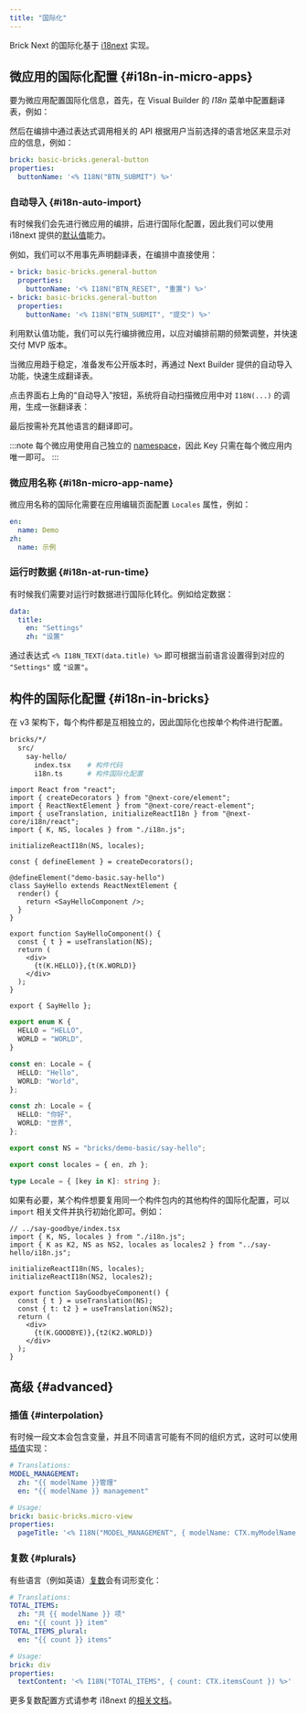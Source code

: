 ```yaml
---
title: "国际化"
---
```


Brick Next 的国际化基于 [i18next](https://www.i18next.com/) 实现。

## 微应用的国际化配置 {#i18n-in-micro-apps}

要为微应用配置国际化信息，首先，在 Visual Builder 的 _I18n_ 菜单中配置翻译表，例如：

<!-- ![](../../static/img/i18n-screenshot-01.jpg) -->

然后在编排中通过表达式调用相关的 API 根据用户当前选择的语言地区来显示对应的信息，例如：

```yaml
brick: basic-bricks.general-button
properties:
  buttonName: '<% I18N("BTN_SUBMIT") %>'
```

### 自动导入 {#i18n-auto-import}

有时候我们会先进行微应用的编排，后进行国际化配置，因此我们可以使用 i18next 提供的[默认值](https://www.i18next.com/translation-function/essentials#passing-a-default-value)能力。

例如，我们可以不用事先声明翻译表，在编排中直接使用：

```yaml
- brick: basic-bricks.general-button
  properties:
    buttonName: '<% I18N("BTN_RESET", "重置") %>'
- brick: basic-bricks.general-button
  properties:
    buttonName: '<% I18N("BTN_SUBMIT", "提交") %>'
```

利用默认值功能，我们可以先行编排微应用，以应对编排前期的频繁调整，并快速交付 MVP 版本。

当微应用趋于稳定，准备发布公开版本时，再通过 Next Builder 提供的自动导入功能，快速生成翻译表。

点击界面右上角的“自动导入”按钮，系统将自动扫描微应用中对 `I18N(...)` 的调用，生成一张翻译表：

<!-- ![](../../static/img/i18n-screenshot-02.png) -->

最后按需补充其他语言的翻译即可。

:::note
每个微应用使用自己独立的 [namespace](https://www.i18next.com/principles/namespaces)，因此 Key 只需在每个微应用内唯一即可。
:::

### 微应用名称 {#i18n-micro-app-name}

微应用名称的国际化需要在应用编辑页面配置 `Locales` 属性，例如：

```yaml
en:
  name: Demo
zh:
  name: 示例
```

### 运行时数据 {#i18n-at-run-time}

有时候我们需要对运行时数据进行国际化转化。例如给定数据：

```yaml
data:
  title:
    en: "Settings"
    zh: "设置"
```

通过表达式 `<% I18N_TEXT(data.title) %>` 即可根据当前语言设置得到对应的 `"Settings"` 或 `"设置"`。

## 构件的国际化配置 {#i18n-in-bricks}

在 v3 架构下，每个构件都是互相独立的，因此国际化也按单个构件进行配置。

```bash
bricks/*/
  src/
    say-hello/
      index.tsx    # 构件代码
      i18n.ts      # 构件国际化配置
```

```tsx {4,5,7,19,22}
import React from "react";
import { createDecorators } from "@next-core/element";
import { ReactNextElement } from "@next-core/react-element";
import { useTranslation, initializeReactI18n } from "@next-core/i18n/react";
import { K, NS, locales } from "./i18n.js";

initializeReactI18n(NS, locales);

const { defineElement } = createDecorators();

@defineElement("demo-basic.say-hello")
class SayHello extends ReactNextElement {
  render() {
    return <SayHelloComponent />;
  }
}

export function SayHelloComponent() {
  const { t } = useTranslation(NS);
  return (
    <div>
      {t(K.HELLO)},{t(K.WORLD)}
    </div>
  );
}

export { SayHello };
```

```ts
export enum K {
  HELLO = "HELLO",
  WORLD = "WORLD",
}

const en: Locale = {
  HELLO: "Hello",
  WORLD: "World",
};

const zh: Locale = {
  HELLO: "你好",
  WORLD: "世界",
};

export const NS = "bricks/demo-basic/say-hello";

export const locales = { en, zh };

type Locale = { [key in K]: string };
```

如果有必要，某个构件想要复用同一个构件包内的其他构件的国际化配置，可以 `import` 相关文件并执行初始化即可。例如：

```tsx
// ../say-goodbye/index.tsx
import { K, NS, locales } from "./i18n.js";
import { K as K2, NS as NS2, locales as locales2 } from "../say-hello/i18n.js";

initializeReactI18n(NS, locales);
initializeReactI18n(NS2, locales2);

export function SayGoodbyeComponent() {
  const { t } = useTranslation(NS);
  const { t: t2 } = useTranslation(NS2);
  return (
    <div>
      {t(K.GOODBYE)},{t2(K2.WORLD)}
    </div>
  );
}
```

## 高级 {#advanced}

### 插值 {#interpolation}

有时候一段文本会包含变量，并且不同语言可能有不同的组织方式，这时可以使用[插值](https://www.i18next.com/translation-function/interpolation)实现：

```yaml
# Translations:
MODEL_MANAGEMENT:
  zh: "{{ modelName }}管理"
  en: "{{ modelName }} management"

# Usage:
brick: basic-bricks.micro-view
properties:
  pageTitle: '<% I18N("MODEL_MANAGEMENT", { modelName: CTX.myModelName }) %>'
```

### 复数 {#plurals}

有些语言（例如英语）[复数](https://www.i18next.com/translation-function/plurals)会有词形变化：

```yaml
# Translations:
TOTAL_ITEMS:
  zh: "共 {{ modelName }} 项"
  en: "{{ count }} item"
TOTAL_ITEMS_plural:
  en: "{{ count }} items"

# Usage:
brick: div
properties:
  textContent: '<% I18N("TOTAL_ITEMS", { count: CTX.itemsCount }) %>'
```

更多复数配置方式请参考 i18next 的[相关文档](https://www.i18next.com/translation-function/plurals)。
